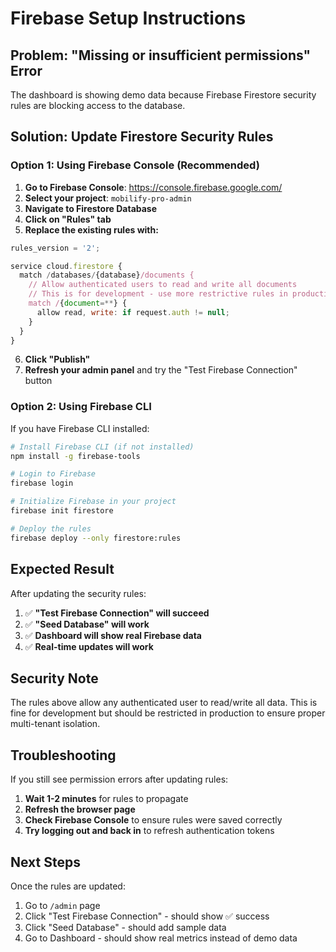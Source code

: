 # Firebase Setup Instructions

## Problem: "Missing or insufficient permissions" Error

The dashboard is showing demo data because Firebase Firestore security rules are blocking access to the database.

## Solution: Update Firestore Security Rules

### Option 1: Using Firebase Console (Recommended)

1. **Go to Firebase Console**: https://console.firebase.google.com/
2. **Select your project**: `mobilify-pro-admin`
3. **Navigate to Firestore Database**
4. **Click on "Rules" tab**
5. **Replace the existing rules with:**

```javascript
rules_version = '2';

service cloud.firestore {
  match /databases/{database}/documents {
    // Allow authenticated users to read and write all documents
    // This is for development - use more restrictive rules in production
    match /{document=**} {
      allow read, write: if request.auth != null;
    }
  }
}
```

6. **Click "Publish"**
7. **Refresh your admin panel** and try the "Test Firebase Connection" button

### Option 2: Using Firebase CLI

If you have Firebase CLI installed:

```bash
# Install Firebase CLI (if not installed)
npm install -g firebase-tools

# Login to Firebase
firebase login

# Initialize Firebase in your project
firebase init firestore

# Deploy the rules
firebase deploy --only firestore:rules
```

## Expected Result

After updating the security rules:

1. ✅ **"Test Firebase Connection" will succeed**
2. ✅ **"Seed Database" will work**
3. ✅ **Dashboard will show real Firebase data**
4. ✅ **Real-time updates will work**

## Security Note

The rules above allow any authenticated user to read/write all data. This is fine for development but should be restricted in production to ensure proper multi-tenant isolation.

## Troubleshooting

If you still see permission errors after updating rules:

1. **Wait 1-2 minutes** for rules to propagate
2. **Refresh the browser page**
3. **Check Firebase Console** to ensure rules were saved correctly
4. **Try logging out and back in** to refresh authentication tokens

## Next Steps

Once the rules are updated:

1. Go to `/admin` page
2. Click "Test Firebase Connection" - should show ✅ success
3. Click "Seed Database" - should add sample data
4. Go to Dashboard - should show real metrics instead of demo data
